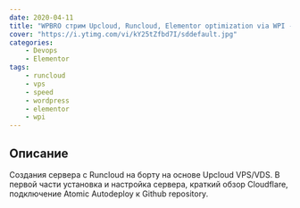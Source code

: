 ```yaml
---
date: 2020-04-11
title: "WPBRO стрим Upcloud, Runcloud, Elementor optimization via WPI - Часть 1"
cover: "https://i.ytimg.com/vi/kY25tZfbd7I/sddefault.jpg"
categories: 
    - Devops
    - Elementor
tags:
    - runcloud
    - vps
    - speed
    - wordpress
    - elementor
    - wpi
---
```


## Описание
Создания сервера с Runcloud на борту на основе Upcloud VPS/VDS.
В первой части установка и настройка сервера, краткий обзор Cloudflare, подключение Atomic Autodeploy к Github repository.
